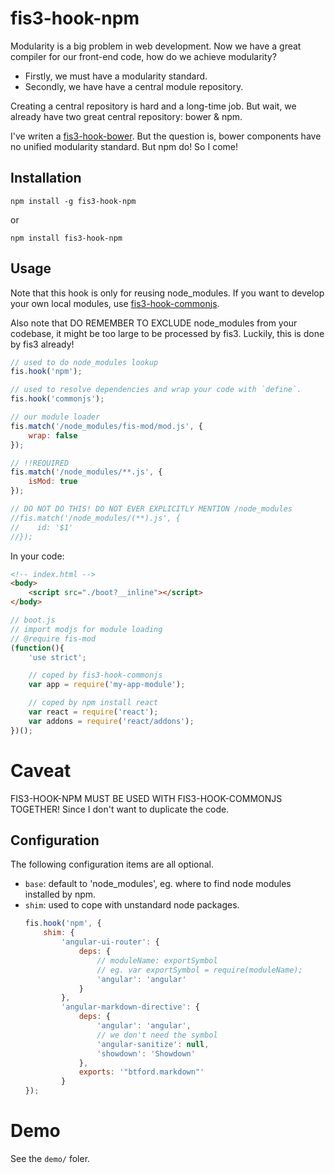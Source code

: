 # fis3-hook-npm
Modularity is a big problem in web development. Now we have a great compiler for our front-end code, how do we achieve modularity?

+ Firstly, we must have a modularity standard.
+ Secondly, we have have a central module repository.

Creating a central repository is hard and a long-time job. But wait, we already have two great central repository: bower & npm.

I've writen a [fis3-hook-bower](https://www.npmjs.com/package/fis3-hook-bower). But the question is, bower components have no unified modularity standard. But npm do! So I come!

## Installation
```
npm install -g fis3-hook-npm
```
or

```
npm install fis3-hook-npm
```

## Usage
Note that this hook is only for reusing node_modules. If you want to develop your own local modules, use [fis3-hook-commonjs](https://github.com/fex-team/fis3-hook-commonjs).

Also note that DO REMEMBER TO EXCLUDE node_modules from your codebase, it might be too large to be processed by fis3. Luckily, this is done by fis3 already!

```js
// used to do node_modules lookup
fis.hook('npm');

// used to resolve dependencies and wrap your code with `define`.
fis.hook('commonjs');

// our module loader
fis.match('/node_modules/fis-mod/mod.js', {
    wrap: false
});

// !!REQUIRED
fis.match('/node_modules/**.js', {
    isMod: true
});

// DO NOT DO THIS! DO NOT EVER EXPLICITLY MENTION /node_modules
//fis.match('/node_modules/(**).js', {
//    id: '$1'
//});
```

In your code:
```html
<!-- index.html -->
<body>
    <script src="./boot?__inline"></script>
</body>
```

```js
// boot.js
// import modjs for module loading
// @require fis-mod
(function(){
    'use strict';

    // coped by fis3-hook-commonjs
    var app = require('my-app-module');

    // coped by npm install react
    var react = require('react');
    var addons = require('react/addons');
})();
```

# Caveat
FIS3-HOOK-NPM MUST BE USED WITH FIS3-HOOK-COMMONJS TOGETHER! Since I don't want to duplicate the code.

## Configuration
The following configuration items are all optional.

+ `base`: default to 'node_modules', eg. where to find node modules installed by npm.
+ `shim`: used to cope with unstandard node packages.
    ```js
    fis.hook('npm', {
        shim: {
            'angular-ui-router': {
                deps: {
                    // moduleName: exportSymbol
                    // eg. var exportSymbol = require(moduleName);
                    'angular': 'angular'
                }
            },
            'angular-markdown-directive': {
                deps: {
                    'angular': 'angular',
                    // we don't need the symbol
                    'angular-sanitize': null,
                    'showdown': 'Showdown'
                },
                exports: '"btford.markdown"'
            }
    });
    ```

# Demo
See the `demo/` foler.
